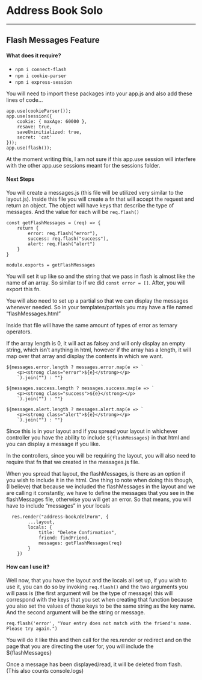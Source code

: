 # Address Book Solo
- - - -
## Flash Messages Feature
#### What does it require?
- `npm i connect-flash`
- `npm i cookie-parser`
- `npm i express-session`

You will need to import these packages into your app.js and also add these lines of code…
```
app.use(cookieParser());
app.use(session({
    cookie: { maxAge: 60000 },
    resave: true,
    saveUninitialized: true,
    secret: 'cat'
}));
app.use(flash());
```
At the moment writing this, I am not sure if this app.use session will interfere with the other app.use sessions meant for the sessions folder. 

#### Next Steps
You will create a messages.js (this file will be utilized very similar to the layout.js). Inside this file you will create a fn that will accept the request and return an object. The object will have keys that describe the type of messages. And the value for each will be `req.flash()`
```
const getFlashMessages = (req) => {
    return {
        error: req.flash("error"),
        success: req.flash("success"),
        alert: req.flash("alert")
    }
}

module.exports = getFlashMessages
```
You will set it up like so and the string that we pass in flash is almost like the name of an array. So similar to if we did `const error = []`. After, you will export this fn.

You will also need to set up a partial so that we can display the messages whenever needed. So in your templates/partials you may have a file named “flashMessages.html”

Inside that file will have the same amount of types of error as ternary operators. 

If the array length is 0, it will act as falsey and will only display an empty string, which isn’t anything in html, however if the array has a length, it will map over that array and display the contents in which we want.
```
${messages.error.length ? messages.error.map(e => `
    <p><strong class="error">${e}</strong></p>
    `).join("") : ""}

${messages.success.length ? messages.success.map(e => `
    <p><strong class="success">${e}</strong></p>
    `).join("") : ""}

${messages.alert.length ? messages.alert.map(e => `
    <p><strong class="alert">${e}</strong></p>
    `).join("") : ""}
```

Since this is in your layout and if you spread your layout in whichever controller you have the ability to include `${flashMessages}` in that html and you can display a message if you like. 

In the controllers, since you will be requiring the layout, you will also need to require that fn that we created in the messages.js file. 

When you spread that layout, the flashMessages, is there as an option if you wish to include it in the html. One thing to note when doing this though, (I believe) that because we included the flashMessages in the layout and we are calling it constantly, we have to define the messages that you see in the flashMessages file, otherwise you will get an error. So that means, you will have to include “messages” in your locals
```
  res.render("address-book/delForm", {
        ...layout,
        locals: {
            title: "Delete Confirmation",
            friend: findFriend,
            messages: getFlashMessages(req)
        }
    })
```

#### How can I use it?
Well now, that you have the layout and the locals all set up, if you wish to use it, you can do so by invoking `req.flash()` and the two arguments you will pass is (the first argument will be the type of message) this will correspond with the keys that you set when creating that function because you also set the values of those keys to be the same string as the key name. And the second argument will be the string or message. 
```
req.flash('error', "Your entry does not match with the friend's name. Please try again.")
```
You will do it like this and then call for the res.render or redirect and on the page that you are directing the user for, you will include the ${flashMessages}

Once a message has been displayed/read, it will be deleted from flash. (This also counts console.logs)